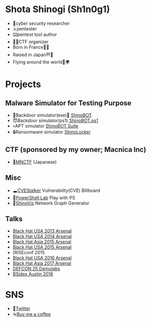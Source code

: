 # Shota Shinogi (Sh1n0g1)
* 🥼cyber security researcher
* ⚔️pentester
* ⌨️pentest tool author
* 👨‍⚖️CTF organizer
* Born in France🥖🥐
* Raised in Japan⛩️🗼
* Flying around the world🛫🌍

# Projects 
## Malware Simulator for Testing Purpose
* 👿Backdoor simulator(exe)👿 [ShinoBOT](https://shinosec.com)
* 😈Backdoor simulator(ps1) [ShinoBOT.ps1](https://shinobotps1.com)
* 💀APT simulator [ShinoBOT Suite](https://shinosec.com/shinobotsuite/)
* 🔒Ransomware simulator [ShinoLocker](https://shinolocker.com/)

## CTF (sponsored by my owner; Macnica Inc)
* 🏁[MNCTF](https://mnctf.info/) (Japanese)

## Misc
* 🕳️[CVEStalker](https://cvestalker.com/) Vulnerability(CVE) Billboard
* 🧪[PowerShell Lab](https://shino.club/powershelllab/) Play with PS
* 👀[ShinoVis](https://shino.club/shinovis/) Network Graph Generator

## Talks
* [Black Hat USA 2013 Arsenal](https://www.blackhat.com/us-13/arsenal.html#Shinogi)
* [Black Hat USA 2014 Arsenal](https://www.blackhat.com/us-14/arsenal.html#Shinogi)
* [Black Hat Asia 2015 Arsenal](https://www.blackhat.com/asia-15/arsenal.html#Shinogi)
* [Black Hat USA 2015 Arsenal](https://www.blackhat.com/us-15/arsenal.html#shota-shinogi)
* [RISEconf 2015
* [Black Hat USA 2016 Arsenal](https://www.blackhat.com/us-16/arsenal.html#shota-shinogi)
* [Black Hat Asia 2017 Arsenal](https://www.blackhat.com/asia-17/arsenal/schedule/#shinobotps1-5885)
* [DEFCON 25 Demolabs](https://defcon.org/html/defcon-25/dc-25-demolabs.html#ShinoBOT)
* [BSides Austin 2018](https://bsidesaustin2018.sched.com/shota_shinogi.6z7mdw9)

# SNS
* 🐤[Twitter](https://twitter.com/Sh1n0g1/)
* ☕[Buy me a coffee](buymeacoffee.com/Sh1n0g1)
